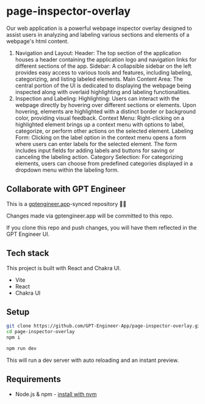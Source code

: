 # page-inspector-overlay

Our web application is a powerful webpage inspector overlay designed to assist users in analyzing and labeling various sections and elements of a webpage's html content. 

1. Navigation and Layout:
Header: The top section of the application houses a header containing the application logo and navigation links for different sections of the app.
Sidebar: A collapsible sidebar on the left provides easy access to various tools and features, including labeling, categorizing, and listing labeled elements.
Main Content Area: The central portion of the UI is dedicated to displaying the webpage being inspected along with overlaid highlighting and labeling functionalities.
2. Inspection and Labeling:
Highlighting: Users can interact with the webpage directly by hovering over different sections or elements. Upon hovering, elements are highlighted with a distinct border or background color, providing visual feedback.
Context Menu: Right-clicking on a highlighted element brings up a context menu with options to label, categorize, or perform other actions on the selected element.
Labeling Form: Clicking on the label option in the context menu opens a form where users can enter labels for the selected element. The form includes input fields for adding labels and buttons for saving or canceling the labeling action.
Category Selection: For categorizing elements, users can choose from predefined categories displayed in a dropdown menu within the labeling form.

## Collaborate with GPT Engineer

This is a [gptengineer.app](https://gptengineer.app)-synced repository 🌟🤖

Changes made via gptengineer.app will be committed to this repo.

If you clone this repo and push changes, you will have them reflected in the GPT Engineer UI.

## Tech stack

This project is built with React and Chakra UI.

- Vite
- React
- Chakra UI

## Setup

```sh
git clone https://github.com/GPT-Engineer-App/page-inspector-overlay.git
cd page-inspector-overlay
npm i
```

```sh
npm run dev
```

This will run a dev server with auto reloading and an instant preview.

## Requirements

- Node.js & npm - [install with nvm](https://github.com/nvm-sh/nvm#installing-and-updating)
